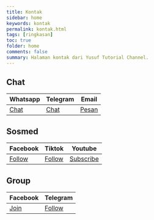 ```yaml
---
title: Kontak
sidebar: home
keywords: kontak
permalink: kontak.html
tags: [ringkasan]
toc: true
folder: home
comments: false
summary: Halaman kontak dari Yusuf Tutorial Channel.
---
```


## Chat

<table>
<thead>
<tr>
<th>Whatsapp</th>
<th>Telegram</th>
<th>Email</th>
</tr>
</thead>
<tbody>
<tr>
<td><a href="https://wa.me/6287764241047" class="btn btn-default navbar-btn cursorNorm" role="button">Chat</a></td>
<td><a href="https://t.me/yusuftutorialchannel" class="btn btn-default navbar-btn cursorNorm" role="button">Chat</a></td>
<td><a href="mailto:yusuftutorial2024@gmail.com" class="btn btn-default navbar-btn cursorNorm" role="button">Pesan</a></td>
</tr>
</tbody>
</table>

## Sosmed

<table>
<thead>
<tr>
<th>Facebook</th>
<th>Tiktok</th>
<th>Youtube</th>
</tr>
</thead>
<tbody>
<tr>
<td><a href="https://www.facebook.com/muhammadyusuf1992" class="btn btn-default navbar-btn cursorNorm" role="button">Follow</a></td>
<td><a href="https://tiktok.com/@yusuftutorialchannel" class="btn btn-default navbar-btn cursorNorm" role="button">Follow</a></td>
<td><a href="https://youtube.com/@yusuftutorialchannel" class="btn btn-default navbar-btn cursorNorm" role="button">Subscribe</a></td>
</tr>
</tbody>
</table>

## Group

<table>
<thead>
<tr>
<th>Facebook</th>
<th>Telegram</th>
</tr>
</thead>
<tbody>
<tr>
<td><a href="https://t.me/@idtechannel" class="btn btn-default navbar-btn cursorNorm" role="button">Join</a></td>
<td><a href="https://facebook.com/openclashpasswallindonesia" class="btn btn-default navbar-btn cursorNorm" role="button">Follow</a></td>
</tr>
</tbody>
</table>